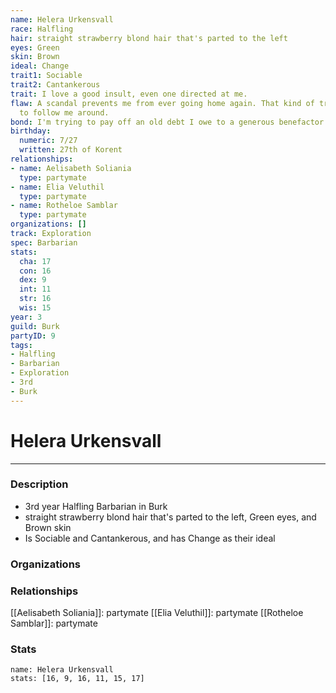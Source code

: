 ```yaml
---
name: Helera Urkensvall
race: Halfling
hair: straight strawberry blond hair that's parted to the left
eyes: Green
skin: Brown
ideal: Change
trait1: Sociable
trait2: Cantankerous
trait: I love a good insult, even one directed at me.
flaw: A scandal prevents me from ever going home again. That kind of trouble seems
  to follow me around.
bond: I'm trying to pay off an old debt I owe to a generous benefactor.
birthday:
  numeric: 7/27
  written: 27th of Korent
relationships:
- name: Aelisabeth Soliania
  type: partymate
- name: Elia Veluthil
  type: partymate
- name: Rotheloe Samblar
  type: partymate
organizations: []
track: Exploration
spec: Barbarian
stats:
  cha: 17
  con: 16
  dex: 9
  int: 11
  str: 16
  wis: 15
year: 3
guild: Burk
partyID: 9
tags:
- Halfling
- Barbarian
- Exploration
- 3rd
- Burk
---
```

# Helera Urkensvall
---
### Description
- 3rd year Halfling Barbarian in Burk
- straight strawberry blond hair that's parted to the left, Green eyes, and Brown skin
- Is Sociable and Cantankerous, and has Change as their ideal

### Organizations
### Relationships
[[Aelisabeth Soliania]]: partymate
[[Elia Veluthil]]: partymate
[[Rotheloe Samblar]]: partymate
### Stats
```statblock
name: Helera Urkensvall
stats: [16, 9, 16, 11, 15, 17]
```